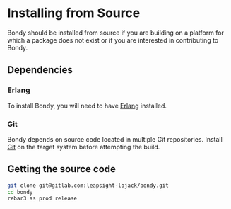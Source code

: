 # Installing from Source

Bondy should be installed from source if you are building on a platform for which a package does not exist or if you are interested in contributing to Bondy.

## Dependencies

### Erlang

To install Bondy, you will need to have [Erlang](http://www.erlang.org/) installed. 

### Git

Bondy depends on source code located in multiple Git repositories. Install [Git](https://git-scm.com/) on the target system before attempting the build.

## Getting the source code

```bash
git clone git@gitlab.com:leapsight-lojack/bondy.git
cd bondy
rebar3 as prod release
```

## 

